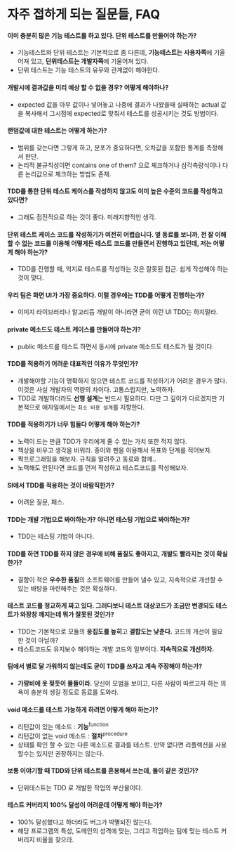 # 자주 접하게 되는 질문들, FAQ

#### 이미 충분히 많은 기능 테스트를 하고 있다. 단위 테스트를 만들어야 하는가?
- 기능테스트와 단위 테스트는 기본적으로 좀 다른데, **기능테스트는 사용자쪽**에 기울어져 있고, **단위테스트는 개발자쪽**에 기울어져 있다. 
- 단위 테스트는 기능 테스트의 유무와 관계없이 해야한다.

#### 개발시에 결과값을 미리 예상 할 수 없을 경우? 어떻게 해야하나?
- expected 값을 아무 값이나 넣어놓고 나중에 결과가 나왔을때 실패하는 actual 값을 복사해서 그시점에 expected로 맞춰서 테스트를 성공시키는 것도 방법이다.

#### 랜덤값에 대한 테스트는 어떻게 하는가?
- 범위를 갖는다면 그렇게 하고, 분포가 중요하다면, 오차값을 포함한 통계를 측정해서 판단.
- 논리적 불규칙성이면 contains one of them? 으로 체크하거나 삼각측량식이나 다른 논리값으로 체크하는 방법도 존재.

#### TDD를 통한 단위 테스트 케이스를 작성하지 않고도 이미 높은 수준의 코드를 작성하고 있다면?
- 그래도 점진적으로 하는 것이 좋다. 미래지향적인 생각.

#### 단위 테스트 케이스 코드를 작성하기가 여전히 어렵습니다. 옆 동료를 보니까, 전 잘 이해 할 수 없는 코드를 이용해 어떻게든 테스트 코드를 만들면서 진행하고 있던데, 저는 어떻게 해야 하는가?
- TDD를 진행할 때, 억지로 테스트를 작성하는 것은 잘못된 접근. 쉽게 작성해야 하는 것이 맞다.

#### 우리 팀은 화면 UI가 가장 중요하다. 이럴 경우에는 TDD를 어떻게 진행하는가?
- 이미지 라이브러리나 알고리듬 개발이 아니라면 굳이 이런 UI TDD는 하지말라.

#### private 메소드도 테스트 케이스를 만들어야 하는가?
- public 메소드를 테스트 하면서 동시에 private 메소드도 테스트가 될 것이다.

#### TDD를 적용하기 어려운 대표적인 이유가 무엇인가?
- 개발해야할 기능이 명확하지 않으면 테스트 코드를 작성하기가 어려운 경우가 많다. 이것은 사실 개발자의 역량의 차이다. 고통스럽지만, 노력하자. 
- TDD로 개발하더라도 **선행 설계**는 반드시 필요하다. 다만 그 깊이가 다르겠지만 기본적으로 애자일에서는 `최소 비용 설계`를 지향한다. 

#### TDD를 적용하기가 너무 힘들다 어떻게 해야 하는가?
- 노력이 드는 만큼 TDD가 우리에게 줄 수 있는 가치 또한 적지 않다. 
- 책상을 비우고 생각을 비워라. 종이와 펜을 이용해서 목표와 단계를 적어보자.
- 짝프로그래밍을 해보자. 규칙을 알려주고 동료와 함께..
- 노력해도 안된다면 코드를 먼저 작성하고 테스트코드를 작성해보자.

#### SI에서 TDD를 적용하는 것이 바람직한가?
- 어려운 질문, 패스.

#### TDD는 개발 기법으로 봐야하는가? 아니면 테스팅 기법으로 봐야하는가?
- TDD는 테스팅 기법이 아니다.

#### TDD를 하면 TDD를 하지 않은 경우에 비해 품질도 좋아지고, 개발도 빨라지는 것이 확실한가?
- 결함이 적은 **우수한 품질**의 소프트웨어를 만들어 낼수 있고, 지속적으로 개선할 수 있는 바탕을 마련해주는 것은 확실하다.

#### 테스트 코드를 정교하게 짜고 있다. 그러다보니 테스트 대상코드가 조금만 변경되도 테스트가 와장창 깨지는데 뭐가 잘못된 것인가?
- TDD는 기본적으로 모듈의 **응집도를 높히**고 **결합도는 낮춘다.** 코드의 개선이 필요한 것이 아닐까?
- 테스트코드도 유지보수 해야하는 개발 코드의 일부이다. **지속적으로 개선하자.**

#### 팀에서 별로 달 가워하지 않는데도 굳이 TDD를 쓰자고 계속 주장해야 하는가?
- **가랑비에 옷 젖듯이 물들이라.** 당신이 모범을 보이고, 다른 사람이 따르고자 하는 의욕이 충분히 생길 정도로 동료를 도와라.

#### void 메소드를 테스트 가능하게 하려면 어떻게 해야 하는가?
- 리턴값이 있는 메소드 : **기능**<sup>function</sup>
- 리턴값이 없는 void 메소드 : **절차**<sup>procedure</sup>
- 상태를 확인 할 수 있는 다른 메소드로 결과를 테스트. 만약 없다면 리플렉션을 사용할수는 있지만 권장하지는 않는다.

#### 보통 이야기할 때 TDD와 단위 테스트를 혼용해서 쓰는데, 둘이 같은 것인가?
- 단위테스트는 TDD 로 개발한 작업의 부산물이다.

#### 테스트 커버리지 100% 달성이 어려운데 어떻게 해야 하는가?
- 100% 달성했다고 하더라도 버그가 박멸되진 않는다.
- 해당 프로그램의 특성, 도메인의 성격에 맞는, 그리고 작업하는 팀에 맞는 테스트 커버리지 비율을 찾으라.
